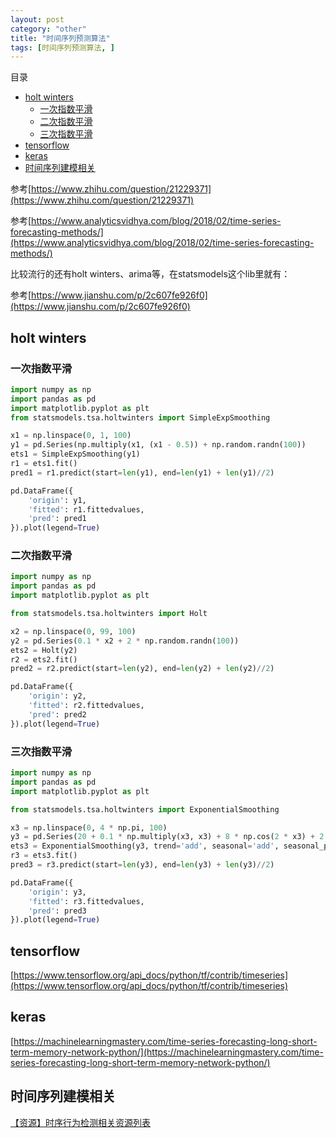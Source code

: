```yaml
---
layout: post
category: "other"
title: "时间序列预测算法"
tags: [时间序列预测算法, ]
---
```


目录

<!-- TOC -->

- [holt winters](#holt-winters)
    - [一次指数平滑](#一次指数平滑)
    - [二次指数平滑](#二次指数平滑)
    - [三次指数平滑](#三次指数平滑)
- [tensorflow](#tensorflow)
- [keras](#keras)
- [时间序列建模相关](#时间序列建模相关)

<!-- /TOC -->

参考[https://www.zhihu.com/question/21229371](https://www.zhihu.com/question/21229371)

参考[https://www.analyticsvidhya.com/blog/2018/02/time-series-forecasting-methods/](https://www.analyticsvidhya.com/blog/2018/02/time-series-forecasting-methods/)

比较流行的还有holt winters、arima等，在statsmodels这个lib里就有：

参考[https://www.jianshu.com/p/2c607fe926f0](https://www.jianshu.com/p/2c607fe926f0)

## holt winters

### 一次指数平滑

```python
import numpy as np
import pandas as pd
import matplotlib.pyplot as plt
from statsmodels.tsa.holtwinters import SimpleExpSmoothing

x1 = np.linspace(0, 1, 100)
y1 = pd.Series(np.multiply(x1, (x1 - 0.5)) + np.random.randn(100))
ets1 = SimpleExpSmoothing(y1)
r1 = ets1.fit()
pred1 = r1.predict(start=len(y1), end=len(y1) + len(y1)//2)

pd.DataFrame({
    'origin': y1,
    'fitted': r1.fittedvalues,
    'pred': pred1
}).plot(legend=True)
```

### 二次指数平滑

```python
import numpy as np
import pandas as pd
import matplotlib.pyplot as plt

from statsmodels.tsa.holtwinters import Holt

x2 = np.linspace(0, 99, 100)
y2 = pd.Series(0.1 * x2 + 2 * np.random.randn(100))
ets2 = Holt(y2)
r2 = ets2.fit()
pred2 = r2.predict(start=len(y2), end=len(y2) + len(y2)//2)

pd.DataFrame({
    'origin': y2,
    'fitted': r2.fittedvalues,
    'pred': pred2
}).plot(legend=True)
```

### 三次指数平滑

```python
import numpy as np
import pandas as pd
import matplotlib.pyplot as plt

from statsmodels.tsa.holtwinters import ExponentialSmoothing

x3 = np.linspace(0, 4 * np.pi, 100)
y3 = pd.Series(20 + 0.1 * np.multiply(x3, x3) + 8 * np.cos(2 * x3) + 2 * np.random.randn(100))
ets3 = ExponentialSmoothing(y3, trend='add', seasonal='add', seasonal_periods=25)
r3 = ets3.fit()
pred3 = r3.predict(start=len(y3), end=len(y3) + len(y3)//2)

pd.DataFrame({
    'origin': y3,
    'fitted': r3.fittedvalues,
    'pred': pred3
}).plot(legend=True)
```

## tensorflow

[https://www.tensorflow.org/api_docs/python/tf/contrib/timeseries](https://www.tensorflow.org/api_docs/python/tf/contrib/timeseries)

## keras

[https://machinelearningmastery.com/time-series-forecasting-long-short-term-memory-network-python/](https://machinelearningmastery.com/time-series-forecasting-long-short-term-memory-network-python/)

## 时间序列建模相关

[【资源】时序行为检测相关资源列表](http://bbs.cvmart.net/articles/526/zi-yuan-shi-xu-xing-wei-jian-ce-xiang-guan-zi-yuan-lie-biao?from=timeline&isappinstalled=0)